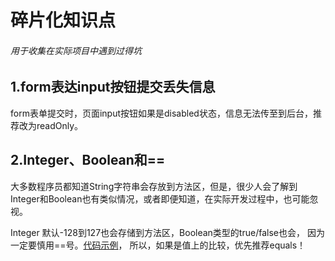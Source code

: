 # 碎片化知识点
######  用于收集在实际项目中遇到过得坑

## 1.form表达input按钮提交丢失信息
form表单提交时，页面input按钮如果是disabled状态，信息无法传至到后台，推荐改为readOnly。
## 2.Integer、Boolean和==
大多数程序员都知道String字符串会存放到方法区，但是，很少人会了解到Integer和Boolean也有类似情况，或者即便知道，在实际开发过程中，也可能忽视。

Integer 默认-128到127也会存储到方法区，Boolean类型的true/false也会，
因为一定要慎用==号。[代码示例](code-section/lsm/study/java/baseinfo/IntegerTest.java)，
所以，如果是值上的比较，优先推荐equals！